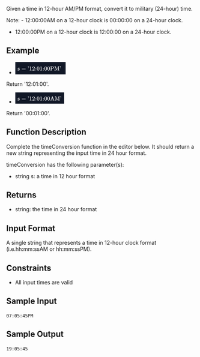 Given a time in 12-hour AM/PM format, convert it to military (24-hour) time.

Note: - 12:00:00AM on a 12-hour clock is 00:00:00 on a 24-hour clock.
- 12:00:00PM on a 12-hour clock is 12:00:00 on a 24-hour clock.

## Example

- ![alt text](image.png)

Return '12:01:00'.

- ![alt text](image-1.png)

Return '00:01:00'.

## Function Description

Complete the timeConversion function in the editor below. It should return a new string representing the input time in 24 hour format.

timeConversion has the following parameter(s):

- string s: a time in 12 hour format
## Returns

- string: the time in 24 hour format
## Input Format

A single string  that represents a time in 12-hour clock format (i.e.hh:mm:ssAM  or hh:mm:ssPM).

## Constraints

- All input times are valid
## Sample Input
```
07:05:45PM
```
## Sample Output
```
19:05:45
```